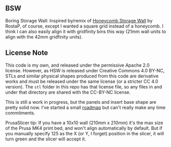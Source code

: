 ## BSW
Boring Storage Wall: Inspired by/remix of
[Honeycomb Storage Wall](https://www.printables.com/model/152592-honeycomb-storage-wall)
by RostaP, of course, except I wanted a square grid instead of a honeycomb. I think I can also
easily align it with gridfinity bins this way (21mm wall units to align with the 42mm gridfinity
units).

## License Note
This code is my own, and released under the permissive Apache 2.0 license. However, as HSW is
released under Creative Commons 4.0 BY-NC, STLs and similar physical shapes produced from this
code are derivative works and must be released under the same license (or a stricter CC 4.0
version). The `stl` folder in this repo has that license file, so any files in and under that
directory are shared with the CC-BY-NC license.

This is still a work in progress, but the panels and insert base shape are pretty solid now. I've
started a small [roadmap](https://github.com/users/don-patterson/projects/5/views/1) but can't
really make any time commitments.

PrusaSlicer tip: If you have a 10x10 wall (210mm x 210mm) it's the max size of the Prusa MK4 print
bed, and won't align automatically by default. But if you manually specify 125 as the X (or Y, I
forget) position in the slicer, it will turn green and the slicer will accept it.

